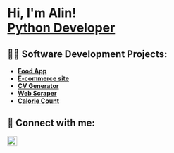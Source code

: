 <h1>Hi, I'm Alin! <br/><a href="https://github.com/AlinGoia">Python Developer</a></h1>

<h2>👨‍💻 Software Development Projects:</h2>

- <b>[Food App](https://github.com/AlinGoia/FoodApp)</b>
- <b>[E-commerce site](https://github.com/AlinGoia/E-commerce)</b>
- <b>[CV Generator](https://github.com/AlinGoia/CV-Generator)</b>
- <b>[Web Scraper](https://github.com/AlinGoia/WebScraper)</b>
- <b>[Calorie Count](https://github.com/AlinGoia/Calorie-Count)</b>
  
  
<h2> 🤳 Connect with me:</h2>

[<img align="left" alt="JoshMadakor | LinkedIn" width="22px" src="https://cdn.jsdelivr.net/npm/simple-icons@v3/icons/linkedin.svg" />][linkedin]

[linkedin]: https://linkedin.com/in/joshmadakor

<!--
**joshmadakor1/joshmadakor1** is a ✨ _special_ ✨ repository because its `README.md` (this file) appears on your GitHub profile.

Here are some ideas to get you started:

- 🔭 I’m currently working on ...
- 🌱 I’m currently learning ...
- 👯 I’m looking to collaborate on ...
- 🤔 I’m looking for help with ...
- 💬 Ask me about ...
- 📫 How to reach me: ...
- 😄 Pronouns: ...
- ⚡ Fun fact: ...
-->

